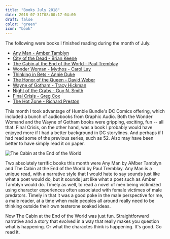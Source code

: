 ```yaml
---
title: "Books July 2018"
date: 2018-07-31T08:00:17-04:00
draft: false
color: "green"
icon: "book"
---
```


The following were books I finished reading during the month of July.

* [Any Man - Amber Tamblyn](https://www.amazon.com/Any-Man-Novel-Amber-Tamblyn-ebook/dp/B071DSP241/ref=sr_1_1?s=digital-text&ie=UTF8&qid=1530796779&sr=1-1&keywords=any+man)
* [City of the Dead - Brian Keene](https://www.amazon.com/City-Dead-Preferred-Brian-Keene-ebook/dp/B00H3REZYA/ref=sr_1_3?ie=UTF8&qid=1530796738&sr=8-3&keywords=city+of+the+dead)
* [The Cabin at the End of the World - Paul Tremblay](https://www.amazon.com/Cabin-End-World-Novel-ebook/dp/B074DTFY26/ref=sr_1_1?ie=UTF8&qid=1531238743&sr=8-1&keywords=cabin+at+the+end+of+the+world)
* [Wonder Woman - Mythos - Carol Lay](https://www.amazon.com/Wonder-Woman-Mythos-Justice-America/dp/0743417119/ref=sr_1_1?s=books&ie=UTF8&qid=1531238719&sr=1-1&keywords=wonder+woman+mythos)
* [Thinking in Bets - Annie Duke](https://www.amazon.com/Thinking-Bets-Making-Smarter-Decisions-ebook/dp/B074DG9LQF/ref=sr_1_1?s=books&ie=UTF8&qid=1531336785&sr=1-1&keywords=thinking+in+bets)
* [The Honor of the Queen - David Weber](https://www.amazon.com/gp/product/B00BBIAB0Y/ref=dbs_a_def_rwt_bibl_vppi_i20)
* [Wayne of Gotham - Tracy Hickman](https://www.amazon.com/gp/product/B005C6L2HW/ref=dbs_a_def_rwt_hsch_vapi_tkin_p2_i7)
* [Night of the Crabs - Guy N. Smith](https://www.amazon.com/gp/product/B004U7V2P6/ref=dbs_a_def_rwt_bibl_vppi_i0)
* [Final Crisis - Greg Cox](https://www.amazon.com/Final-Crisis-Greg-Cox/dp/193700709X/ref=sr_1_3?ie=UTF8&qid=1532350404&sr=8-3&keywords=final+crisis)
* [The Hot Zone - Richard Preston](https://www.amazon.com/gp/product/0385479565/ref=dbs_a_def_rwt_bibl_vppi_i0)

This month I took advantage of Humble Bundle's DC Comics offering, which included a bunch of audiobooks from Graphic Audio. Both the Wonder Womand and the Wayne of Gotham books were gripping, exciting, fun -- all that. Final Crisis, on the other hand, was a book I probably would have enjoyed more if I had a better background in DC storylines. And perhaps if I had read some of the previous series, such as 52. Also may have been better to have simply read it on paper.

![The Cabin at the End of the World](/images/cabincover.jpg)

Two absolutely terrific books this month were Any Man by AMber Tamblyn and The Cabin at the End of the World by Paul Tremblay. Any Man is a unique read, with a narrative style that I would hate to say sounds just like what a poet would do, but it sounds just like what a poet such as Amber Tamblyn would do. Timely as well, to read a novel of men being victimized using character experiences often associated with female victimes of male predators. Timely in that it was a good poke in the male perspective for me, a male reader, at a time when male peoples all around really need to be thinking outside their own testerone soaked ideas.

Now The Cabin at the End of the World was just fun. Straightforward narrative and a story that evolved in a way that really makes you question what is happening. Or what the charactes think is happening. It's good. Go read it.





